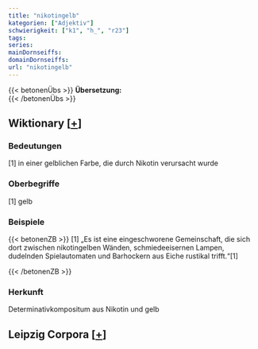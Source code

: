 ```yaml
---
title: "nikotingelb"
kategorien: ["Adjektiv"]
schwierigkeit: ["k1", "h_", "r23"]
tags:
series:
mainDornseiffs:
domainDornseiffs:
url: "nikotingelb"
---
```


{{< betonenÜbs >}}
**Übersetzung:**  
{{< /betonenÜbs >}}

## Wiktionary [[+](https://de.wiktionary.org/wiki/nikotingelb)]

### Bedeutungen
[1] in einer gelblichen Farbe, die durch Nikotin verursacht wurde  

### Oberbegriffe
[1] gelb  

### Beispiele
{{< betonenZB >}}
[1] „Es ist eine eingeschworene Gemeinschaft, die sich dort zwischen nikotingelben Wänden, schmiedeeisernen Lampen, dudelnden Spielautomaten und Barhockern aus Eiche rustikal trifft.“[1]  

{{< /betonenZB >}}
### Herkunft
Determinativkompositum aus Nikotin und gelb  


## Leipzig Corpora [[+](https://corpora.uni-leipzig.de/en/res?word=nikotingelb&corpusId=deu_newscrawl-public_2018)]

